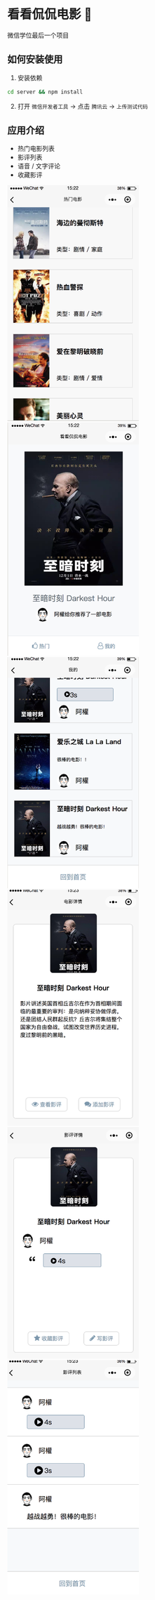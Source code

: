 # 看看侃侃电影 🎥

微信学位最后一个项目

## 如何安装使用

1. 安装依赖
```bash
cd server && npm install
```

2. 打开 `微信开发者工具` -> 点击 `腾讯云` -> `上传测试代码`

## 应用介绍

- 热门电影列表
- 影评列表
- 语音 / 文字评论
- 收藏影评

<img alt="hot list" src="./readme_img/hot-list.png" width="300" />
<img alt="main page" src="./readme_img/main-page.png" width="300" />
<img alt="mine page" src="./readme_img/mine.png" width="300" />
<img alt="movie detail" src="./readme_img/movie-detail.png" width="300" />
<img alt="review detail" src="./readme_img/review-detail.png" width="300" />
<img alt="review list" src="./readme_img/review-list.png" width="300" />
